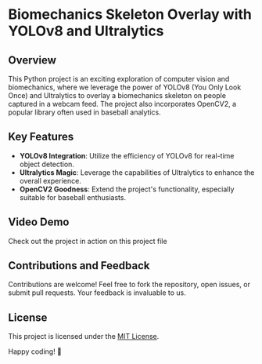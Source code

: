 # Biomechanics Skeleton Overlay with YOLOv8 and Ultralytics


## Overview

This Python project is an exciting exploration of computer vision and biomechanics, where we leverage the power of YOLOv8 (You Only Look Once) and Ultralytics to overlay a biomechanics skeleton on people captured in a webcam feed. The project also incorporates OpenCV2, a popular library often used in baseball analytics.

## Key Features

- **YOLOv8 Integration**: Utilize the efficiency of YOLOv8 for real-time object detection.
- **Ultralytics Magic**: Leverage the capabilities of Ultralytics to enhance the overall experience.
- **OpenCV2 Goodness**: Extend the project's functionality, especially suitable for baseball enthusiasts.





## Video Demo

Check out the project in action on this project file 

## Contributions and Feedback

Contributions are welcome! Feel free to fork the repository, open issues, or submit pull requests. Your feedback is invaluable to us.

## License

This project is licensed under the [MIT License](LICENSE).

Happy coding! 🚀
